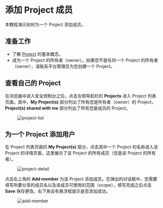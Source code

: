 # 添加 Project 成员

本教程演示如何为一个 Project 添加成员。

## 准备工作

* 了解 [Project](../../module/security/index.md#project) 的基本概念。
* 成为一个 Project 的所有者（owner）。如果您不是任何一个 Project 的所有者（owner），请联系平台管理员为您创建一个 Project。

## 查看自己的 Project

在浏览器中进入安全控制台之后，点击左侧导航栏的 **Projects** 进入 Project 列表页面。其中，**My Project(s)** 部分列出了所有您是所有者（owner）的 Project，**Project(s) shared with me** 部分列出了所有您是成员的 Project。

<figure class="screenshot">
  <img alt="project-list" src="../../assets/guide/manage-project/project-add-member/project-list.png" class="screenshot"/>
</figure>

## 为一个 Project 添加用户

在 Project 列表页面的 **My Project(s)** 部分，点击其中一个 Project 的名称进入该 Project 的详情页面，这里展示了该 Project 的所有成员（您是该 Project 的所有者）。

<figure class="screenshot">
  <img alt="project-detail" src="../../assets/guide/manage-project/project-add-member/project-detail.png" class="screenshot"/>
</figure>

点击右上角的 **Add member** 为该 Project 添加成员。在弹出的对话框中，您需要填写所要分享的成员名以及该成员可使用的范围（scope），填写完成之后点击 **Save** 保存更改，右下角会有悬浮框提示是否添加成功。

<figure class="screenshot">
  <img alt="add-member" src="../../assets/guide/manage-project/project-add-member/add-member.png" class="screenshot"/>
</figure>

